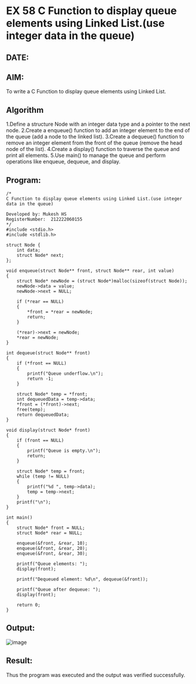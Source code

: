 # EX 58 C Function to display queue elements using Linked List.(use integer data in the queue)
## DATE:
## AIM:
To write a C Function to display queue elements using Linked List.

## Algorithm
1.Define a structure Node with an integer data type and a pointer to the next node.
2.Create a enqueue() function to add an integer element to the end of the queue (add a node to the linked list).
3.Create a dequeue() function to remove an integer element from the front of the queue (remove the head node of the list).
4.Create a display() function to traverse the queue and print all elements.
5.Use main() to manage the queue and perform operations like enqueue, dequeue, and display.  

## Program:
```
/*
C Function to display queue elements using Linked List.(use integer data in the queue)

Developed by: Mukesh HS
RegisterNumber:  212222060155
*/
#include <stdio.h>
#include <stdlib.h>

struct Node {
    int data;
    struct Node* next;
};

void enqueue(struct Node** front, struct Node** rear, int value)
{
    struct Node* newNode = (struct Node*)malloc(sizeof(struct Node));
    newNode->data = value;
    newNode->next = NULL;
    
    if (*rear == NULL)
    {
        *front = *rear = newNode;
        return;
    }

    (*rear)->next = newNode;
    *rear = newNode;
}

int dequeue(struct Node** front)
{
    if (*front == NULL)
    {
        printf("Queue underflow.\n");
        return -1;
    }

    struct Node* temp = *front;
    int dequeuedData = temp->data;
    *front = (*front)->next;
    free(temp);
    return dequeuedData;
}

void display(struct Node* front)
{
    if (front == NULL)
    {
        printf("Queue is empty.\n");
        return;
    }

    struct Node* temp = front;
    while (temp != NULL)
    {
        printf("%d ", temp->data);
        temp = temp->next;
    }
    printf("\n");
}

int main()
{
    struct Node* front = NULL;
    struct Node* rear = NULL;

    enqueue(&front, &rear, 10);
    enqueue(&front, &rear, 20);
    enqueue(&front, &rear, 30);
    
    printf("Queue elements: ");
    display(front);

    printf("Dequeued element: %d\n", dequeue(&front));
    
    printf("Queue after dequeue: ");
    display(front);

    return 0;
}
```

## Output:
![image](https://github.com/user-attachments/assets/71615d9f-9d4b-4c77-9efe-6bca543b90e8)


## Result:
Thus the program was executed and the output was verified successfully.
